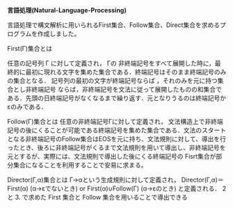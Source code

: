 **言語処理(Natural-Language-Processing)**

言語処理で構文解析に用いられるFirst集合、Follow集合、Direct集合を求めるプログラムを作成しました。

First(Γ)集合とは

任意の記号列 Γ に対して定義され， Γの 非終端記号をすべて展開した時に，最終的に最初に現れる文字を集めた集合である．終端記号はそのまま終端記号のみの集合となる． 記号列の最初の文字が終端記号ならば ，それのみを元に持つ集合とし非終端記号 ならば，非終端記号を文法に従って展開したものの和集合である．先頭の日終端記号がなくなるまで繰り返す．元となりうるのは終端記号かεのみである．

Follow(Γ)集合とは
任意の非終端記号Γに対して定義され， 文法構造上で非終端記号の後にくることが可能である終端記号を集めた集合である．文法のスタートとなる非終端記号のFollow集合はEOSを元に持ち、文法規則に対して、導出を行ったとき、後ろに非終端記号がくるまで文法規則を用いて導出し、非終端記号を元とするが、実際には、文法規則で導出した後にくる終端記号の Fisrt集合が部分集合になることを利用することで安易に求まる。 

Director(Γ,α)集合とは
Γ→αという生成規則に対して定義され，
Director(Γ,α)＝  First(α) (α→εでないとき) or First(α)∪Follow(Γ) (α→εのとき)
と定義される．
2 と 3. で求めた First 集合と Follow 集合を用いることで導出できる
